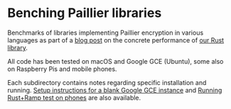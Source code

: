 # Benching Paillier libraries

Benchmarks of libraries implementing Paillier encryption in various languages as part of a [blog post](https://medium.com/@mortendahl/benchmarking-paillier-encryption-15631a0b5ad8) on the concrete performance of [our Rust library](https://github.com/snipsco/rust-paillier).

All code has been tested on macOS and Google GCE (Ubuntu), some also on Raspberry Pis and mobile phones.

Each subdirectory contains notes regarding specific installation and running. [Setup instructions for a blank Google GCE instance](README-GCE.md) and [Running Rust+Ramp test on phones](README-Dinghy.md) are also available.
